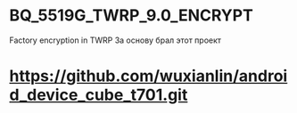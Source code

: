 # BQ_5519G_TWRP_9.0_ENCRYPT
Factory encryption in TWRP
За основу брал этот проект
# https://github.com/wuxianlin/android_device_cube_t701.git

